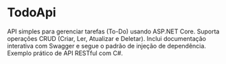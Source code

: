 # TodoApi
API simples para gerenciar tarefas (To-Do) usando ASP.NET Core. Suporta operações CRUD (Criar, Ler, Atualizar e Deletar). Inclui documentação interativa com Swagger e segue o padrão de injeção de dependência. Exemplo prático de API RESTful com C#.
